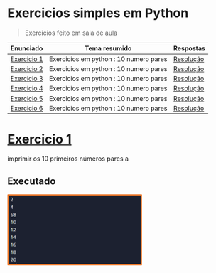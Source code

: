 # Exercicios simples em Python
> Exercicios feito em sala de aula 
<a name="ancora"></a>

|       Enunciado                |            Tema resumido           |               Respostas                   
|--------------------------------|------------------------------------------|-------------------|
|      [Exercicio 1](#ancora1)     |   Exercicios em python : 10 numero pares   |[Resolução](src/exercicios/10_n_pares.py)    |   
|      [Exercicio 2](#ancora2)     |   Exercicios em python : 10 numero pares    |[Resolução](src/desafios/Desafio2.kt)    |   
|      [Exercicio 3](#ancora3)     |    Exercicios em python : 10 numero pares   |[Resolução](src/desafios/Desafio3.kt)    |   
|      [Exercicio 4](#ancora4)     |    Exercicios em python : 10 numero pares  |[Resolução](src/desafios/Desafio4.kt)    |   
|      [Exercicio 5](#ancora5)     |    Exercicios em python : 10 numero pares  |[Resolução](src/desafios/Desafio5.kt)    |   
|      [Exercicio 6](#ancora6)     |    Exercicios em python : 10 numero pares   |[Resolução](src/desafios/Desafio6.kt)    |   

 
  
# <a id="ancora1"></a>[Exercicio 1](#ancora)
 imprimir os 10 primeiros números pares a
 
## Executado
<img height="160em" src="imagens/Imagem1.png"/>
